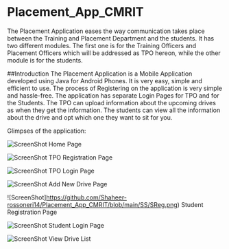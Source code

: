 # Placement_App_CMRIT
The Placement Application eases the way communication takes place between the
Training and Placement Department and the students. It has two different modules. The first one is for the Training Officers and Placement Officers which will be
addressed as TPO hereon, while the other module is for the students.


##Introduction
The Placement Application is a Mobile Application developed using Java for Android
Phones. It is very easy, simple and efficient to use. The process of Registering on the
application is very simple and hassle-free. The application has separate Login Pages
for TPO and for the Students. The TPO can upload information about the upcoming
drives as when they get the information. The students can view all the information
about the drive and opt which one they want to sit for you.

Glimpses of the application: 

![ScreenShot](https://github.com/Shaheer-rossoneri14/Placement_App_CMRIT/blob/main/SS/home.png)
Home Page

![ScreenShot](https://github.com/Shaheer-rossoneri14/Placement_App_CMRIT/blob/main/SS/TReg.png)
TPO Registration Page

![ScreenShot](https://github.com/Shaheer-rossoneri14/Placement_App_CMRIT/blob/main/SS/Tlogin.png)
TPO Login Page

![ScreenShot](https://github.com/Shaheer-rossoneri14/Placement_App_CMRIT/blob/main/SS/TDashboard.png)
Add New Drive Page

![ScreenShot]https://github.com/Shaheer-rossoneri14/Placement_App_CMRIT/blob/main/SS/SReg.png)
Student Registration Page

![ScreenShot](https://github.com/Shaheer-rossoneri14/Placement_App_CMRIT/blob/main/SS/SLogin.png)
Student Login Page

![ScreenShot](https://github.com/Shaheer-rossoneri14/Placement_App_CMRIT/blob/main/SS/SDashboard.png)
View Drive List


